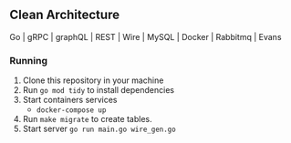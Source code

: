 ## Clean Architecture
Go | gRPC | graphQL | REST | Wire | MySQL | Docker | Rabbitmq | Evans


### Running
1. Clone this repository in your machine
2. Run `go mod tidy` to install dependencies
3. Start containers services
   - `docker-compose up`
4. Run `make migrate` to create tables.
5. Start server `go run main.go wire_gen.go`
